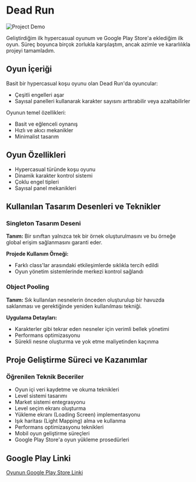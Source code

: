 # **Dead Run**

![Project Demo](Gif/DeadRun.gif)

Geliştirdiğim ilk hypercasual oyunum ve Google Play Store'a eklediğim ilk oyun. Süreç boyunca birçok zorlukla karşılaştım, ancak azimle ve kararlılıkla projeyi tamamladım.

## **Oyun İçeriği**

Basit bir hypercasual koşu oyunu olan Dead Run'da oyuncular:
- Çeşitli engelleri aşar
- Sayısal panelleri kullanarak karakter sayısını arttırabilir veya azaltabilirler

Oyunun temel özellikleri:
- Basit ve eğlenceli oynanış
- Hızlı ve akıcı mekanikler
- Minimalist tasarım
  
## **Oyun Özellikleri**
- Hypercasual türünde koşu oyunu
- Dinamik karakter kontrol sistemi
- Çoklu engel tipleri
- Sayısal panel mekanikleri

## **Kullanılan Tasarım Desenleri ve Teknikler**

### Singleton Tasarım Deseni
**Tanım:** Bir sınıftan yalnızca tek bir örnek oluşturulmasını ve bu örneğe global erişim sağlanmasını garanti eder.

**Projede Kullanım Örneği:**
- Farklı class'lar arasındaki etkileşimlerde sıklıkla tercih edildi
- Oyun yönetim sistemlerinde merkezi kontrol sağlandı

### Object Pooling
**Tanım:** Sık kullanılan nesnelerin önceden oluşturulup bir havuzda saklanması ve gerektiğinde yeniden kullanılması tekniği.

**Uygulama Detayları:**
- Karakterler gibi tekrar eden nesneler için verimli bellek yönetimi
- Performans optimizasyonu
- Sürekli nesne oluşturma ve yok etme maliyetinden kaçınma

## **Proje Geliştirme Süreci ve Kazanımlar**

### Öğrenilen Teknik Beceriler
- Oyun içi veri kaydetme ve okuma teknikleri
- Level sistemi tasarımı
- Market sistemi entegrasyonu
- Level seçim ekranı oluşturma
- Yükleme ekranı (Loading Screen) implementasyonu
- Işık haritası (Light Mapping) alma ve kullanma
- Performans optimizasyonu teknikleri
- Mobil oyun geliştirme süreçleri
- Google Play Store'a oyun yükleme prosedürleri

## **Google Play Linki**
[Oyunun Google Play Store Linki](https://play.google.com/store/apps/details?id=com.AtesGames.DeadRun&pli=1)

